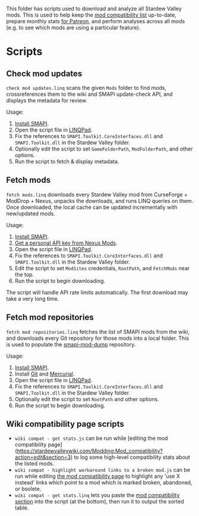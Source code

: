 This folder has scripts used to download and analyze all Stardew Valley mods. This is used to help
keep the [mod compatibility list](https://stardewvalleywiki.com/Modding:Mod_compatibility#SMAPI_mods)
up-to-date, prepare monthly stats [for Patreon](https://www.patreon.com/pathoschild), and perform
analyses across all mods (e.g. to see which mods are using a particular feature).

# Scripts
## Check mod updates
`check mod updates.linq` scans the given `Mods` folder to find mods, crossreferences them to
the wiki and SMAPI update-check API, and displays the metadata for review.

Usage:
1. [Install SMAPI](https://smapi.io/).
2. Open the script file in [LINQPad](https://www.linqpad.net).
3. Fix the references to `SMAPI.Toolkit.CoreInterfaces.dll` and `SMAPI.Toolkit.dll` in the Stardew
   Valley folder.
4. Optionally edit the script to set `GameFolderPath`, `ModFolderPath`, and other options.
5. Run the script to fetch & display metadata.

## Fetch mods
`fetch mods.linq` downloads every Stardew Valley mod from CurseForge + ModDrop + Nexus, unpacks the
downloads, and runs LINQ queries on them. Once downloaded, the local cache can be updated
incrementally with new/updated mods.

Usage:
1. [Install SMAPI](https://smapi.io/).
2. [Get a personal API key from Nexus Mods](https://www.nexusmods.com/users/myaccount?tab=api).
3. Open the script file in [LINQPad](https://www.linqpad.net).
4. Fix the references to `SMAPI.Toolkit.CoreInterfaces.dll` and `SMAPI.Toolkit.dll` in the Stardew
   Valley folder.
5. Edit the script to set `ModSites` credentials, `RootPath`, and `FetchMods` near the top.
6. Run the script to begin downloading.

The script will handle API rate limits automatically. The first download may take a very long time.

## Fetch mod repositories
`fetch mod repositories.linq` fetches the list of SMAPI mods from the wiki, and downloads every
Git repository for those mods into a local folder. This is used to populate the [smapi-mod-dump](https://github.com/Pathoschild/smapi-mod-dump)
repository.

Usage:
1. [Install SMAPI](https://smapi.io/).
2. Install [Git](https://git-scm.com) and [Mercurial](https://www.mercurial-scm.org).
3. Open the script file in [LINQPad](https://www.linqpad.net).
4. Fix the references to `SMAPI.Toolkit.CoreInterfaces.dll` and `SMAPI.Toolkit.dll` in the Stardew
   Valley folder.
5. Optionally edit the script to set `RootPath` and other options.
6. Run the script to begin downloading.

## Wiki compatibility page scripts
* `wiki compat - get stats.js` can be run while [editing the mod compatibility page]
  (https://stardewvalleywiki.com/Modding:Mod_compatibility?action=edit&section=3)
  to log some high-level compatibility stats about the listed mods.
* `wiki compat - highlight workaround links to a broken mod.js` can be run while editing [the mod
  compatibility page](https://stardewvalleywiki.com/Modding:Mod_compatibility)
  to highlight any 'use X instead' links which point to a mod which is marked broken, abandoned, or bsolete.
* `wiki compat - get stats.linq` lets you paste the [mod compatibility section](https://stardewvalleywiki.com/Modding:Mod_compatibility?action=edit&section=3)
  into the script (at the bottom), then run it to output the sorted table.
